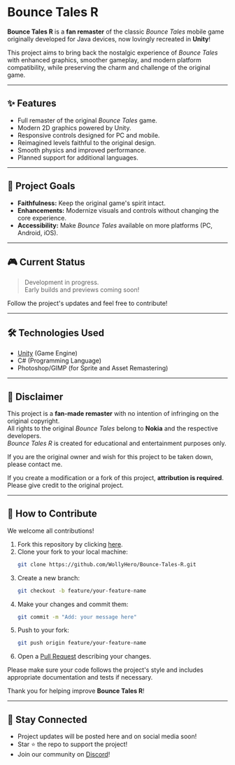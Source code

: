 # Bounce Tales R

**Bounce Tales R** is a **fan remaster** of the classic *Bounce Tales* mobile game originally developed for Java devices, now lovingly recreated in **Unity**!

This project aims to bring back the nostalgic experience of *Bounce Tales* with enhanced graphics, smoother gameplay, and modern platform compatibility, while preserving the charm and challenge of the original game.

---

## ✨ Features

- Full remaster of the original *Bounce Tales* game.
- Modern 2D graphics powered by Unity.
- Responsive controls designed for PC and mobile.
- Reimagined levels faithful to the original design.
- Smooth physics and improved performance.
- Planned support for additional languages.

---

## 🚀 Project Goals

- **Faithfulness:** Keep the original game's spirit intact.
- **Enhancements:** Modernize visuals and controls without changing the core experience.
- **Accessibility:** Make *Bounce Tales* available on more platforms (PC, Android, iOS).

---

## 🎮 Current Status

> Development in progress.  
> Early builds and previews coming soon!

Follow the project's updates and feel free to contribute!

---

## 🛠️ Technologies Used

- [Unity](https://unity.com/) (Game Engine)
- C# (Programming Language)
- Photoshop/GIMP (for Sprite and Asset Remastering)

---

## 📜 Disclaimer

This project is a **fan-made remaster** with no intention of infringing on the original copyright.  
All rights to the original *Bounce Tales* belong to **Nokia** and the respective developers.  
*Bounce Tales R* is created for educational and entertainment purposes only.

If you are the original owner and wish for this project to be taken down, please contact me.

If you create a modification or a fork of this project, **attribution is required**. Please give credit to the original project.

---

## 🤝 How to Contribute

We welcome all contributions!

1. Fork this repository by clicking [here](https://github.com/WollyHero/Bounce-Tales-R/fork).
2. Clone your fork to your local machine:
   ```bash
   git clone https://github.com/WollyHero/Bounce-Tales-R.git
   ```
3. Create a new branch:
   ```bash
   git checkout -b feature/your-feature-name
   ```
4. Make your changes and commit them:
   ```bash
   git commit -m "Add: your message here"
   ```
5. Push to your fork:
   ```bash
   git push origin feature/your-feature-name
   ```
6. Open a [Pull Request](https://github.com/WollyHero/Bounce-Tales-R/pulls) describing your changes.

Please make sure your code follows the project's style and includes appropriate documentation and tests if necessary.

Thank you for helping improve **Bounce Tales R**!

---

## 📢 Stay Connected

- Project updates will be posted here and on social media soon!
- Star ⭐ the repo to support the project!
- Join our community on [Discord](https://discord.com/invite/JAHKjByXvU)!
